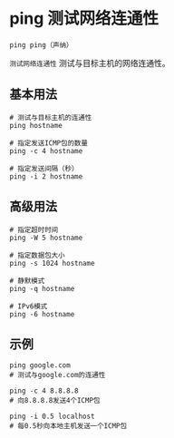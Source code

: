 # ping 测试网络连通性

`ping ping（声纳）`

`测试网络连通性` 测试与目标主机的网络连通性。

## 基本用法
```shell
# 测试与目标主机的连通性
ping hostname

# 指定发送ICMP包的数量
ping -c 4 hostname

# 指定发送间隔（秒）
ping -i 2 hostname
```

## 高级用法
```shell
# 指定超时时间
ping -W 5 hostname

# 指定数据包大小
ping -s 1024 hostname

# 静默模式
ping -q hostname

# IPv6模式
ping -6 hostname
```

## 示例
```shell
ping google.com
# 测试与google.com的连通性

ping -c 4 8.8.8.8
# 向8.8.8.8发送4个ICMP包

ping -i 0.5 localhost
# 每0.5秒向本地主机发送一个ICMP包
```